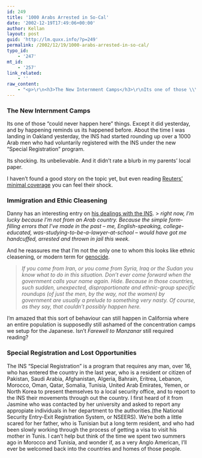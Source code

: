 ```yaml
---
id: 249
title: '1000 Arabs Arrested in So-Cal'
date: '2002-12-19T17:49:06+00:00'
author: Kellan
layout: post
guid: 'http://lm.quxx.info/?p=249'
permalink: /2002/12/19/1000-arabs-arrested-in-so-cal/
typo_id:
    - '247'
mt_id:
    - '257'
link_related:
    - ''
raw_content:
    - "<p>\r\n<h3>The New Internment Camps</h3>\r\nIts one of those \\\"could never happen here\\\" things.  Except it did yesterday, and by happening reminds us its happened before.\r\n</p>\r\n<p>\r\nAbout the time I was landing in Oakland yesterday, the INS had started rounding up over a 1000 Arab men who had voluntarily registered with the INS under the new \\\"Special Registration\\\" program.  \r\n\r\n</p>\r\n<p>\r\nIts shocking.  Its unbelievable.  And it didn\\'t rate a blurb in my parents\\' local paper.\r\n</p>\r\n<p>\r\nI haven\\'t found a good story on the topic yet, but even reading \r\n<a href=\\\"http://story.news.yahoo.com/news?tmpl=story2&cid=564&u=/nm/20021219/ts_nm/attack_immigration_dc_3\\\">\r\nReuters\\' minimal coverage</a> you can feel their shock.\r\n</p>\r\n<p>\r\n<h3>Immigration and Ethic Cleasening</h3>\r\nDanny has an interesting entry on \r\n<a href=\\\"http://www.oblomovka.com/entries/2002/12/19#1040323800\\\">his dealings with the INS</a>.\r\n\r\n<blockquote>\r\n<em>right now, I\\'m lucky because I\\'m not from an Arab country. Because the simple form-filling errors that I\\'ve made in the past - me, English-speaking, college-educated, was-studying-to-be-a-lawyer-at-school - would have got me handcuffed, arrested and thrown in jail this week.</em>\r\n</blockquote>\r\n\r\nAnd he reassures me that I\\'m not the only one to whom this looks like ethnic cleasening, or modern term for \r\n<a href=\\\"http://www.hrweb.org/legal/undocs.html#CAG\\\" title=\\\"A Summary of United Nations Agreements on Human Rights\\\">genocide</a>.\r\n\r\n<blockquote>\r\n<em>If you come from Iran, or you come from Syria, Iraq or the Sudan you know what to do in this situation. Don\\'t ever come forward when the government calls your name again. Hide. Because in those countries, such sudden, unexpected, disproportionate and ethnic-group specific roundups (of just the men, by the way, not the women) by government are usually a prelude to something very nasty. Of course, as they say, that couldn\\'t possibly happen here.\r\n</em></blockquote>\r\n</p>\r\n<p>\r\nI\\'m amazed that this sort of behaviour can still happen in California where an entire population is supposedly still ashamed of the concentration camps we setup for the Japanese.  Isn\\'t <em>Farewell to Manzanar</em> still required reading?\r\n</p>\r\n<p>\r\n<h3>Special Registration and Lost Opportunities</h3>\r\nThe INS \\\"Special Registration\\\" is a program that requires any man, over 16, who has entered the country in the last year, who is a resident or citizen of Pakistan, Saudi Arabia, Afghanistan, Algeria, Bahrain, Eritrea, Lebanon, Morocco, Oman, Qatar, Somalia, Tunisia, United Arab Emirates, Yemen, or North Korea to present themselves to a local security office, and to report to the INS their movements through out the country.\r\n</p>\r\n<p>\r\nI first heard of it from Jasmine who was contacted by her university and asked to report any appropiate individuals in her department to the authorities.(the National Security Entry-Exit Registration System, or NSEERS). \r\n  We\\'re both a little scared for her father, who is Tunisian but a long term resident, and who had been slowly working through the process of getting a visa to visit his mother in Tunis.  I can\\'t help but think of the time we spent two summers ago in Morocco and Tunisia, and wonder if, as a very Anglo American, I\\'ll ever be welcomed back into the countries and homes of those people.\r\n</p>"
---
```


### The New Internment Camps

Its one of those “could never happen here” things. Except it did yesterday, and by happening reminds us its happened before. About the time I was landing in Oakland yesterday, the INS had started rounding up over a 1000 Arab men who had voluntarily registered with the INS under the new “Special Registration” program.

Its shocking. Its unbelievable. And it didn’t rate a blurb in my parents’ local paper.

I haven’t found a good story on the topic yet, but even reading [Reuters’ minimal coverage](http://story.news.yahoo.com/news?tmpl=story2&cid=564&u=/nm/20021219/ts_nm/attack_immigration_dc_3) you can feel their shock.

### Immigration and Ethic Cleasening

Danny has an interesting entry on [his dealings with the INS](http://www.oblomovka.com/entries/2002/12/19#1040323800). > *right now, I’m lucky because I’m not from an Arab country. Because the simple form-filling errors that I’ve made in the past – me, English-speaking, college-educated, was-studying-to-be-a-lawyer-at-school – would have got me handcuffed, arrested and thrown in jail this week.*

And he reassures me that I’m not the only one to whom this looks like ethnic cleasening, or modern term for [genocide](http://www.hrweb.org/legal/undocs.html#CAG "A Summary of United Nations Agreements on Human Rights").

> *If you come from Iran, or you come from Syria, Iraq or the Sudan you know what to do in this situation. Don’t ever come forward when the government calls your name again. Hide. Because in those countries, such sudden, unexpected, disproportionate and ethnic-group specific roundups (of just the men, by the way, not the women) by government are usually a prelude to something very nasty. Of course, as they say, that couldn’t possibly happen here.*

I’m amazed that this sort of behaviour can still happen in California where an entire population is supposedly still ashamed of the concentration camps we setup for the Japanese. Isn’t *Farewell to Manzanar* still required reading?

### Special Registration and Lost Opportunities

The INS “Special Registration” is a program that requires any man, over 16, who has entered the country in the last year, who is a resident or citizen of Pakistan, Saudi Arabia, Afghanistan, Algeria, Bahrain, Eritrea, Lebanon, Morocco, Oman, Qatar, Somalia, Tunisia, United Arab Emirates, Yemen, or North Korea to present themselves to a local security office, and to report to the INS their movements through out the country. I first heard of it from Jasmine who was contacted by her university and asked to report any appropiate individuals in her department to the authorities.(the National Security Entry-Exit Registration System, or NSEERS). We’re both a little scared for her father, who is Tunisian but a long term resident, and who had been slowly working through the process of getting a visa to visit his mother in Tunis. I can’t help but think of the time we spent two summers ago in Morocco and Tunisia, and wonder if, as a very Anglo American, I’ll ever be welcomed back into the countries and homes of those people.